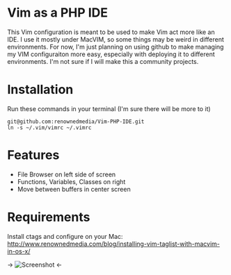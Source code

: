 Vim as a PHP IDE
===

This Vim configuration is meant to be used to make Vim act more like an IDE. I use it mostly under MacVIM,
so some things may be weird in different environments. For now, I'm just planning on using github to make
managing my VIM configuraiton more easy, especially with deploying it to different environments. I'm not
sure if I will make this a community projects.

Installation
===

Run these commands in your terminal (I'm sure there will be more to it)

    git@github.com:renownedmedia/Vim-PHP-IDE.git
    ln -s ~/.vim/vimrc ~/.vimrc

Features
===

* File Browser on left side of screen
* Functions, Variables, Classes on right
* Move between buffers in center screen


Requirements
===

Install ctags and configure on your Mac:
http://www.renownedmedia.com/blog/installing-vim-taglist-with-macvim-in-os-x/

-> ![Screenshot](http://www.renownedmedia.com/wp-content/uploads/2011/08/nerdtree-taglist.png "Screenshot of Configuration") <-
